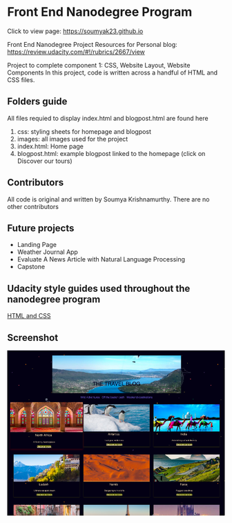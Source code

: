 # Front End Nanodegree Program

Click to view page: https://soumyak23.github.io

Front End Nanodegree Project Resources for Personal blog:
https://review.udacity.com/#!/rubrics/2667/view

Project to complete component 1: CSS, Website Layout, Website Components
In this project, code is written across a handful of HTML and CSS files.

## Folders guide

All files requied to display index.html and blogpost.html are found here

1. css: styling sheets for homepage and blogpost
2. images: all images used for the project 
3. index.html: Home page
4. blogpost.html: example blogpost linked to the homepage
(click on Discover our tours)

## Contributors

All code is original and written by Soumya Krishnamurthy.
There are no other contributors

## Future projects

- Landing Page
- Weather Journal App
- Evaluate A News Article with Natural Language Processing
- Capstone

## Udacity style guides used throughout the nanodegree program

[HTML and CSS](http://udacity.github.io/frontend-nanodegree-styleguide/index.html)

## Screenshot
![index.html](index-html.png)
